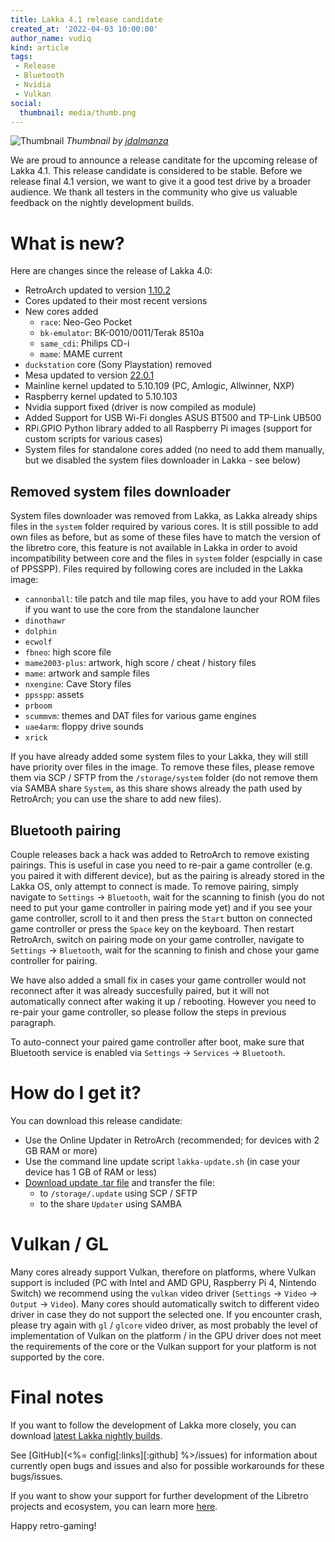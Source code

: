 ```yaml
---
title: Lakka 4.1 release candidate
created_at: '2022-04-03 10:00:00'
author_name: vudiq
kind: article
tags:
 - Release
 - Bluetooth
 - Nvidia
 - Vulkan
social:
  thumbnail: media/thumb.png
---
```


![Thumbnail](media/thumb.png)
_Thumbnail by [jdalmanza](https://www.instagram.com/jdalmanza/)_


We are proud to announce a release canditate for the upcoming release of Lakka 4.1. This release candidate is considered to be stable. Before we release final 4.1 version, we want to give it a good test drive by a broader audience. We thank all testers in the community who give us valuable feedback on the nightly development builds.

# What is new?

Here are changes since the release of Lakka 4.0:

- RetroArch updated to version [1.10.2](https://www.libretro.com/index.php/retroarch-1-10-2-release/)
- Cores updated to their most recent versions
- New cores  added
  - `race`: Neo-Geo Pocket
  - `bk-emulator`: BK-0010/0011/Terak 8510a
  - `same_cdi`: Philips CD-i
  - `mame`: MAME current
- `duckstation` core (Sony Playstation) removed
- Mesa updated to version [22.0.1](https://docs.mesa3d.org/relnotes/22.0.1.html)
- Mainline kernel updated to 5.10.109 (PC, Amlogic, Allwinner, NXP)
- Raspberry kernel updated to 5.10.103
- Nvidia support fixed (driver is now compiled as module)
- Added Support for USB Wi-Fi dongles ASUS BT500 and TP-Link UB500
- RPi.GPIO Python library added to all Raspberry Pi images (support for custom scripts for various cases)
- System files for standalone cores added (no need to add them manually, but we disabled the system files downloader in Lakka - see below)

## Removed system files downloader

System files downloader was removed from Lakka, as Lakka already ships files in the `system` folder required by various cores. It is still possible to add own files as before, but as some of these files have to match the version of the libretro core, this feature is not available in Lakka in order to avoid incompatibility between core and the files in `system` folder (espcially in case of PPSSPP). Files required by following cores are included in the Lakka image:

- `cannonball`: tile patch and tile map files, you have to add your ROM files if you want to use the core from the standalone launcher
- `dinothawr`
- `dolphin`
- `ecwolf`
- `fbneo`: high score file
- `mame2003-plus`: artwork, high score / cheat / history files
- `mame`: artwork and sample files
- `nxengine`: Cave Story files
- `ppsspp`: assets
- `prboom`
- `scummvm`: themes and DAT files for various game engines
- `uae4arm`: floppy drive sounds
- `xrick`

If you have already added some system files to your Lakka, they will still have priority over files in the image. To remove these files, please remove them via SCP / SFTP from the `/storage/system` folder (do not remove them via SAMBA share `System`, as this share shows already the path used by RetroArch; you can use the share to add new files).

## Bluetooth pairing

Couple releases back a hack was added to RetroArch to remove existing pairings. This is useful in case you need to re-pair a game controller (e.g. you paired it with different device), but as the pairing is already stored in the Lakka OS, only attempt to connect is made. To remove pairing, simply navigate to `Settings` &rarr; `Bluetooth`, wait for the scanning to finish (you do not need to put your game controller in pairing mode yet) and if you see your game controller, scroll to it and then press the `Start` button on connected game controller or press the `Space` key on the keyboard. Then restart RetroArch, switch on pairing mode on your game controller, navigate to `Settings` &rarr; `Bluetooth`, wait for the scanning to finish and chose your game controller for pairing.

We have also added a small fix in cases your game controller would not reconnect after it was already succesfully paired, but it will not automatically connect after waking it up / rebooting. However you need to re-pair your game controller, so please follow the steps in previous paragraph.

To auto-connect your paired game controller after boot, make sure that Bluetooth service is enabled via `Settings` &rarr; `Services` &rarr; `Bluetooth`.

# How do I get it?

You can download this release candidate:

- Use the Online Updater in RetroArch (recommended; for devices with 2 GB RAM or more)
- Use the command line update script `lakka-update.sh` (in case your device has 1 GB of RAM or less)
- [Download update .tar file](https://le-builds.lakka.tv/.Lakka-4.1-rc) and transfer the file:
  - to `/storage/.update` using SCP / SFTP
  - to the share `Updater` using SAMBA

# Vulkan / GL

Many cores already support Vulkan, therefore on platforms, where Vulkan support is included (PC with Intel and AMD GPU, Raspberry Pi 4, Nintendo Switch) we recommend using the `vulkan` video driver (`Settings` &rarr; `Video` &rarr; `Output` &rarr; `Video`). Many cores should automatically switch to different video driver in case they do not support the selected one. If you encounter crash, please try again with `gl` / `glcore` video driver, as most probably the level of implementation of Vulkan on the platform / in the GPU driver does not meet the requirements of the core or the Vulkan support for your platform is not supported by the core.

# Final notes

If you want to follow the development of Lakka more closely, you can download [latest Lakka nightly builds](<%= @config[:devel][:'all-latest'] %>).

See [GitHub](<%= config[:links][:github] %>/issues) for information about currently open bugs and issues and also for possible workarounds for these bugs/issues.

If you want to show your support for further development of the Libretro projects and ecosystem, you can learn more [here](https://retroarch.com/index.php?page=donate).

Happy retro-gaming!
